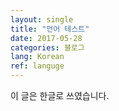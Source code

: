 ```yaml
---
layout: single
title: "언어 테스트"
date: 2017-05-28
categories: 블로그
lang: Korean
ref: languge
---
```


이 글은 한글로 쓰였습니다.